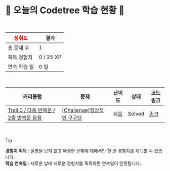 # 🌲 오늘의 Codetree 학습 현황 🌲

<br />

| <span style="color:red;display:block;text-align:center;"> **성취도**</span> | 결과 |
|---|---|
| 총 문제 수 | 1 |
| 획득 경험치 | 0 / 25 XP |
| 연속 학습 일 | 0 일 |

<br />

|커리큘럼|문제|난이도|상태|코드 링크|
|---|---|---|---|---|
|[Trail 0 / 다중 반복문 / 2중 반복문 응용](https://www.codetree.ai/trail-info/codetree-101/)|[[Challenge]정상적인 구구단](https://www.codetree.ai/trails/complete/curated-cards/nl-pre-nested-loop-output-1/)|쉬움|Solved|[링크](https://github.com/qpry42/codetree/blob/main/250806/%EC%A0%95%EC%83%81%EC%A0%81%EC%9D%B8%20%EA%B5%AC%EA%B5%AC%EB%8B%A8/normal-multiple.py)|


<br />

> [!TIP]
> **경험치 획득** : 설명을 보지 않고 해결한 문제에 대해서만 한 번 경험치를 획득할 수 있습니다.  
> **학습 연속일** : 새로운 날에 새로운 경험치를 획득하면 연속일이 인정됩니다.

